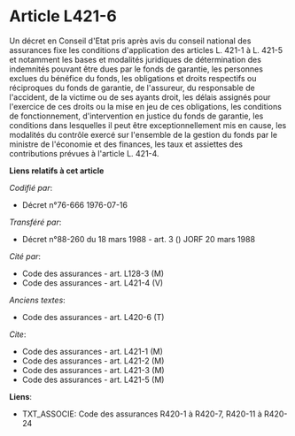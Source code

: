 # Article L421-6

Un décret en Conseil d'Etat pris après avis du conseil national des assurances fixe les conditions d'application des articles
L. 421-1 à L. 421-5 et notamment les bases et modalités juridiques de détermination des indemnités pouvant être dues par le
fonds de garantie, les personnes exclues du bénéfice du fonds, les obligations et droits respectifs ou réciproques du fonds
de garantie, de l'assureur, du responsable de l'accident, de la victime ou de ses ayants droit, les délais assignés pour
l'exercice de ces droits ou la mise en jeu de ces obligations, les conditions de fonctionnement, d'intervention en justice du
fonds de garantie, les conditions dans lesquelles il peut être exceptionnellement mis en cause, les modalités du contrôle
exercé sur l'ensemble de la gestion du fonds par le ministre de l'économie et des finances, les taux et assiettes des
contributions prévues à l'article L. 421-4.

**Liens relatifs à cet article**

_Codifié par_:

  - Décret n°76-666 1976-07-16

_Transféré par_:

  - Décret n°88-260 du 18 mars 1988 - art. 3 () JORF 20 mars 1988

_Cité par_:

  - Code des assurances - art. L128-3 (M)
  - Code des assurances - art. L421-4 (V)

_Anciens textes_:

  - Code des assurances - art. L420-6 (T)

_Cite_:

  - Code des assurances - art. L421-1 (M)
  - Code des assurances - art. L421-2 (M)
  - Code des assurances - art. L421-3 (M)
  - Code des assurances - art. L421-5 (M)

**Liens**:

  - TXT_ASSOCIE: Code des assurances R420-1 à R420-7, R420-11 à R420-24

